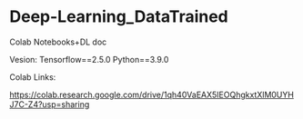 # Deep-Learning_DataTrained
Colab Notebooks+DL doc


Vesion:
Tensorflow==2.5.0
Python==3.9.0


Colab Links:

https://colab.research.google.com/drive/1qh40VaEAX5IEOQhgkxtXlM0UYHJ7C-Z4?usp=sharing
